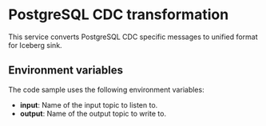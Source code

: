 # PostgreSQL CDC transformation

This service converts PostgreSQL CDC specific messages to unified format for Iceberg sink.

## Environment variables

The code sample uses the following environment variables:

- **input**: Name of the input topic to listen to.
- **output**: Name of the output topic to write to.

